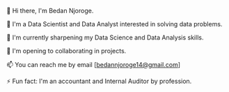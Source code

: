 👋 Hi there, I'm Bedan Njoroge.

👀 I'm a Data Scientist and Data Analyst interested in solving data problems.

🌱 I'm currently sharpening my Data Science and Data Analysis skills.

👯 I'm opening to collaborating in projects.

📫 You can reach me by email [bedannjoroge14@gmail.com]

⚡ Fun fact: I'm an accountant and Internal Auditor by profession.

<!--
**BedanNjoroge/BedanNjoroge** is a ✨ _special_ ✨ repository because its `README.md` (this file) appears on your GitHub profile.

Here are some ideas to get you started:

👋 Hi there, I'm Bedan Njoroge.
👀 I'm a Data Scientist and Data Analyst interested in solving data problems.
🌱 I'm currently sharpening my Data Science and Data Analysis skills.
👯 I'm opening to collaborating in projects.
📫 You can reach me by email [bedannjoroge14@gmail.com]
⚡ Fun fact: I'm an accountant and Internal Auditor by profession.

